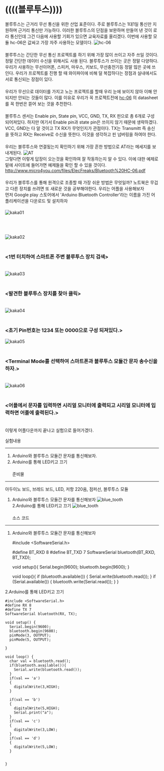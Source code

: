 # ((((블루투스))))  
블루투스는 근거리 무선 통신을 위한 산업 표준이다. 주로 블루투스는 1대1일 통신만 지원하며 근거리 통신만 가능하다. 
이러한 블루투스의 단점을 보완하며 만들어 낸 것이 로라 통신인데 그건 다음에 사용할 기회가 있으면 교육자료를 올리겠다.
이번에 사용할 모듈 hc-06은 값싸고 가장 자주 사용하는 모델이다. 
![hc-06](img/hc-06.png)  
　  
블루투스는 간단한 무선 통신 프로젝트를 하기 위해 가장 많이 쓰이고 자주 쓰일 것이다.
정말 간단한 데이터 수신을 위해서도 사용 된다. 블루투스가 쓰이는 곳은 정말 다양하다. 우리가 사용하는 무선이어폰,
스피커, 마우스, 키보드, 무선충전기등 정말 많은 곳에 쓰인다. 우리가 프로젝트를 진행 할 때
와이파이에 비해 덜 복잡하다는 장점과 실내에서도 서로 통신되는 장점이 있다.  
　  
우리가 무선으로 데이터를 가지고 노는 프로젝트를 할때 우리 눈에 보이지 않아 이해 안되지만 안되는 것들이 많다.
이를 이유로 우리가 꼭 프로젝트전에 [hc-06](https://www.olimex.com/Products/Components/RF/BLUETOOTH-SERIAL-HC-06/resources/hc06.pdf) 의 datasheet를 꼭 한번은 
뜯어 보는 것을 추천한다.  
　  
블루투스 센서는 Enable pin, State pin, VCC, GND, TX, RX 핀으로 총 6개로 구성 되어져있다. 하지만 여기서 Enable pin과 state pin은 쓰이지
않기 때문에 생략하겠다. VCC, GND는 다 알 것이고 TX RX가 무엇인지가 관점이다. TX는 Transmitt 즉 송신을 뜻하고 RX는
Receive로 수신을 뜻한다. 이것을 생각하고 핀 넘버링을 하여야 한다.  
　  
우리는 블루투스와 연결됬는지 확인하기 위해 가장 흔한 방법으로 AT라는 메세지를 보내게된다. 
![AT](img/AT.png)  
그렇다면 이렇게 답장이 오는것을 확인하여 잘 작동하는지 알 수 있다. 이에 대한 예제로 밑에 사이트에 들어가면 예제들을 확인 할 수 있을 것이다.
http://www.micro4you.com/files/ElecFreaks/Bluetooth%20HC-06.pdf  
　  
우리가 블루투스를 통해 원격으로 조종할 때 가장 쉬운 방법은 무엇일까? 노트북은 무겁고 다른 장치를 쓰려면 또 새로운 것을 공부해야한다. 우리는 어플을 사용해보자  
먼저 Google play 스토어에서 'Arduino Bluetooth Controller'라는 이름을 가진 어플리케이션을 다운로드 및 설치하자  
　  
![kaka01](img/kakao1.jpg)  
　 
### <Arduino Bluetooth Controller>  
　  
![kaka02](img/kakao2.jpg)  
　  
### <1번 터치하여 스마트폰 주변 블루투스 장치 검색>  
　  
![kaka03](img/kakao3.jpg)  
　  
### <발견한 블루투스 장치를 찾아 클릭>  
　  
![kaka04](img/kakao4.jpg)  
　  
### <초기 Pin번호는 1234 또는 0000으로 구성 되져있다.>
  
![kaka05](img/kakao5.jpg)  
　  
### <Terminal Mode를 선택하여 스마트폰과 블루투스 모듈간 문자 송수신을 하자.>  
　  
![kaka06](img/kakao6.jpg)   
　  
### <어플에서 문자를 입력하면 시리얼 모니터에 출력되고 시리얼 모니터에 입력하면 어플에 출력된다.>  
　  
이렇게 어플다운까지 끝나고 실험으로 들어가겠다.  

실험내용   
  
***
1. Arduino와 블루투스 모듈간 문자를 통신해보자.  
2. Arduino를 통해 LED키고 끄기  
　  
준비물  
***  
아두이노 보드, 브레드 보드, LED, 저항 220옴, 점퍼선, 블루투스 모듈  
1. Arduino와 블루투스 모듈간 문자를 통신해보자
![blue_tooth](img/blue_tooth_circuit.PNG)    
2.Arduino를 통해 LED키고 끄기
![blue_tooth](img/blue_tooth_circuit2.PNG)  
　  
소스 코드
***  
1. Arduino와 블루투스 모듈간 문자를 통신해보자  
       
       
    #include <SoftwareSerial.h>
    
    #define BT_RXD 8
    #define BT_TXD 7
    SoftwareSerial bluetooth(BT_RXD, BT_TXD);
     
    void setup(){
      Serial.begin(9600);
      bluetooth.begin(9600);
    }
     
    void loop(){
      if (bluetooth.available()) {
        Serial.write(bluetooth.read());
      }
      if (Serial.available()) {
        bluetooth.write(Serial.read());
      }
    }


2.Arduino를 통해 LED키고 끄기  


    #include <SoftwareSerial.h>
    #define RX 8
    #define TX 7
    SoftwareSerial bluetooth(RX, TX);
    
    void setup() {
      Serial.begin(9600);
      bluetooth.begin(9600);
      pinMode(3, OUTPUT);
      pinMode(5, OUTPUT);
    
    }
    
    void loop() {
      char val = bluetooth.read();
      if(bluetooth.available()){
        Serial.write(bluetooth.read());
      }
      if(val == 'a')
      {
        digitalWrite(3,HIGH);
      }
    
      if(val == 'b')
      {
        digitalWrite(5,HIGH); 
        Serial.print("a");
      }
      if(val == 'c')
      {
        digitalWrite(3,LOW);
      }
      if(val == 'd')
      {
        digitalWrite(5,LOW);
      }
    
    
    }